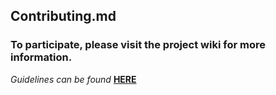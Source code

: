 ## Contributing.md

### To participate, please visit the project wiki for more information.
*Guidelines can be found* [**HERE**](https://github.com/OfficeDev/ews-java-api/wiki/Contributing)